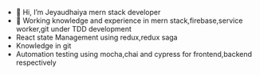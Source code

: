 - 👋 Hi, I’m Jeyaudhaiya mern stack developer
- 🏢 Working knowledge and experience in mern stack,firebase,service worker,git under TDD development
- React state Management using redux,redux saga
- Knowledge in git
- Automation testing using mocha,chai and cypress for frontend,backend respectively


